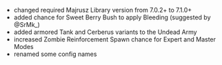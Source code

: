 - changed required Majrusz Library version from 7.0.2+ to 7.1.0+
- added chance for Sweet Berry Bush to apply Bleeding (suggested by @SrMk_)
- added armored Tank and Cerberus variants to the Undead Army
- increased Zombie Reinforcement Spawn chance for Expert and Master Modes
- renamed some config names